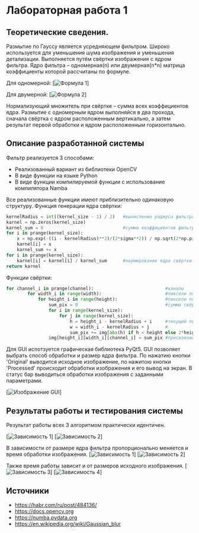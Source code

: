 # Лабораторная работа 1

## Теоретические сведения.
Размытие по Гауссу является усредняющем фильтром. Широко используется для уменьшения шума изображения и уменьшения детализации. Выполняется путём свёртки изображения с ядром фильтра.
Ядро фильтра – одномерная(n) или двумерная(n*n) матрица коэффициенты которой рассчитаны по формуле. 

Для одномерной:
[![Формула 1](https://wikimedia.org/api/rest_v1/media/math/render/svg/dd16b16869269dba008d19c0969515a1d50b3ae2)]

Для двумерной:
[![Формула 2](https://wikimedia.org/api/rest_v1/media/math/render/svg/6717136818f2166eba2db0cfc915d732add9c64f)]

Нормализующий множитель при свёртке – сумма всех коэффициентов ядра. 
Размытие с одномерным ядром выполняйся в два прохода, сначала свёртка с ядром расположенным вертикально, а затем результат первой обработки и ядром расположенным горизонтально.  

## Описание разработанной системы
Фильтр реализуется 3 способами:
- Реализованный вариант из библиотеки OpenCV
- В виде функции на языке Python 
- В виде функции компилируемой функции с использование компилятора Namba 

Все реализованные функции имеют приблизительно одинаковую структуру.
Функция генерации ядра свёртки:
```python
kernelRadius = int((kernel_size - 1) / 2)   #вычисление радиуса фильтра по его размеру 
karnel = np.zeros(kernel_size)              
karnel_sum = 0                              #сумма коэффициентов фильтра 
for i in prange(kernel_size): 
    x = np.exp(-((i - kernelRadius)**2)/(2*sigma**2)) / np.sqrt(2*np.pi*sigma**2)#Вычисление коэффициентоа
    karnel[i] = x                           
    karnel_sum += x
for i in prange(kernel_size):
    karnel[i] = karnel[i] / karnel_sum      #нормирование ядра свёртки
return karnel
```
Функции свёртки:
```python
for channel_i in prange(channel):                           #каналы 
        for width_i in range(width):                        #пиксели по ширене 
            for height_i in range(height):                  #пиксели по высоке
                sum_pix = 0                                 #сумма свёртки
                for i in range(kernel_size):
                    for j in range(kernel_size):
                        h = height_i - kernelRadius + i     #текущий пиксель в свёртке
                        w = width_i - kernelRadius + j      #
                        sum_pix += img[abs(h) if h < height else 2*height - h - 1][abs(w) if w < width else 2*width - w - 1][channel_i] * karnel[i][j] #умножение ядра на пиксель + проверка границ
                img[height_i][width_i][channel_i] = sum_pix #присвоение значения пикселю
```


Для GUI испотзуется графическая библиотека PyQt5. 
GUI позволяет выбрать способ обработки и размер ядра фильтра. По нажатию кнопки 'Original' выводится исходное изображение, по нажитою кнопки 'Processed' происходит обработки изображения и его вывод на экран. В статус бар выводиться обработки изображения с заданными параметрами.

[![Изображение GUI]()]

## Результаты работы и тестирования системы 
Результат работы всех 3 алгоритмом практически идентичен.

[![Зависимость 1](/screen/5.png)]
[![Зависимость 2](/screen/6.png)]

В зависимости от размере ядра фильтра пропорционально меняется и время обработки изображения.
[![Зависимость 1](/screen/1.png)]
[![Зависимость 2](/screen/2.png)]

Также время работы зависит и от размеров исходного изображения.
[![Зависимость 3](/screen/3.png)]
[![Зависимость 4](/screen/4.png)]

## Источники 
- https://habr.com/ru/post/484136/
- https://docs.opencv.org
- https://numba.pydata.org
- https://en.wikipedia.org/wiki/Gaussian_blur

